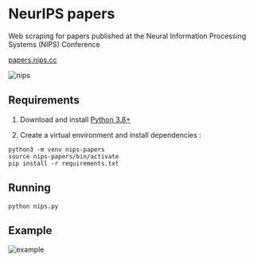 # NeurIPS papers

Web scraping for papers published at the Neural Information Processing Systems (NIPS) Conference

[papers.nips.cc](http://papers.nips.cc/)

![nips](https://user-images.githubusercontent.com/18662067/90985024-a1c32f80-e596-11ea-8804-c3fcbfae2b2b.png)

## Requirements

1. Download and install [Python 3.8+](https://www.python.org/downloads/)

2. Create a virtual environment and install dependencies :
```
python3 -m venv nips-papers
source nips-papers/bin/activate
pip install -r requirements.txt
```
## Running

`python nips.py`

## Example 

![example](https://user-images.githubusercontent.com/18662067/91595498-4374c300-e981-11ea-94d2-cbccfb5572fd.png)


